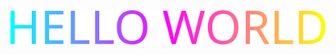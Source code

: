 <img src="hello-world.svg" width="800">

<!---
| ![](++/H1.gif) ![](++/E1.gif) ![](++/L1.gif) ![](++/L1x2.gif) ![](++/O1.gif) | ![](++/W2.gif) ![](++/O2.gif) ![](++/R2.gif) ![](++/L2.gif) ![](++/D2.gif) |
|--|--|

| ![](+/H.gif) ![](+/e.gif) ![](+/l.gif) ![](+/l.gif) ![](+/o.gif) | ![](+/I-W.gif) ![](+/I-o.gif) ![](+/I-r.gif) ![](+/I-l.gif) ![](+/I-d.gif) |
|--|--|

[![junguler's github trophies](https://github-profile-trophy.vercel.app/?username=junguler&theme=onedark&no-frame=true)](https://github.com/ryo-ma/github-profile-trophy)

[![junguler's github stats](https://github-readme-stats.vercel.app/api?username=junguler&theme=blue-green)](https://github.com/anuraghazra/github-readme-stats)
--->
